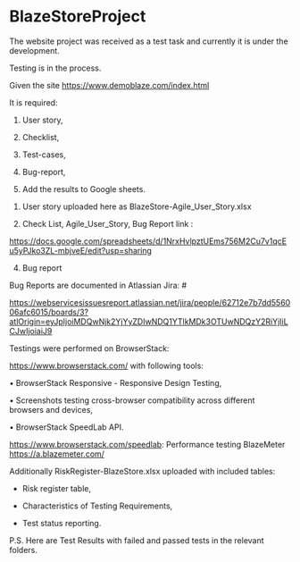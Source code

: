 # BlazeStoreProject

The website project was received as a test task and currently it is under the development.

Testing is in the process.

Given the site https://www.demoblaze.com/index.html

   It is required:
   
   1. User story,
   
   2. Checklist,
   
   3. Test-cases,
   
   4. Bug-report,
   
   5. Add the results to Google sheets.
   
1) User story uploaded here as 
BlazeStore-Agile_User_Story.xlsx

2) Check List, Agile_User_Story, Bug Report link :

https://docs.google.com/spreadsheets/d/1NrxHvlpztUEms756M2Cu7v1qcEu5yPJko3ZL-mbjveE/edit?usp=sharing  
   
4) Bug report

Bug Reports are documented in Atlassian Jira: #

https://webservicesissuesreport.atlassian.net/jira/people/62712e7b7dd556006afc6015/boards/3?atlOrigin=eyJpIjoiMDQwNjk2YjYyZDIwNDQ1YTlkMDk3OTUwNDQzY2RiYjIiLCJwIjoiaiJ9

 Testings were performed on BrowserStack:
 
 https://www.browserstack.com/ with following tools:

• BrowserStack Responsive - Responsive Design Testing,

• Screenshots testing cross-browser compatibility across different browsers and devices,

• BrowserStack SpeedLab API. 

https://www.browserstack.com/speedlab: Performance testing
BlazeMeter https://a.blazemeter.com/  

Additionally RiskRegister-BlazeStore.xlsx uploaded with included tables:

+ Risk register table,

+ Characteristics of Testing  Requirements,

+ Test status reporting.

P.S. Here are Test Results with failed and passed tests in the relevant folders.
